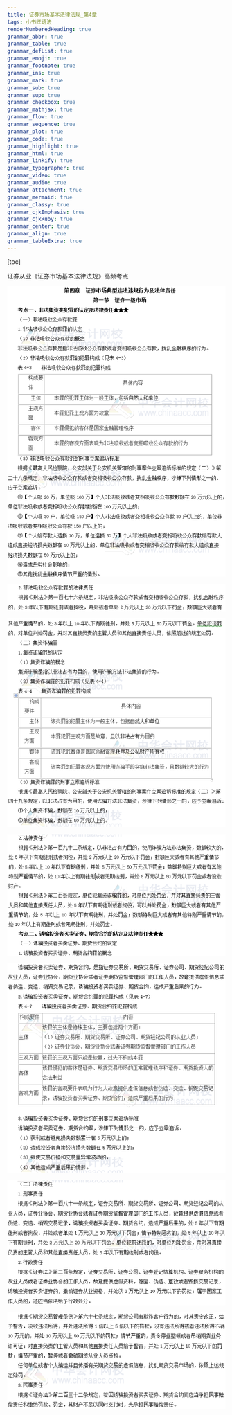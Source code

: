 ```yaml
---
title: 证券市场基本法律法规_第4章
tags: 小书匠语法
renderNumberedHeading: true
grammar_abbr: true
grammar_table: true
grammar_defList: true
grammar_emoji: true
grammar_footnote: true
grammar_ins: true
grammar_mark: true
grammar_sub: true
grammar_sup: true
grammar_checkbox: true
grammar_mathjax: true
grammar_flow: true
grammar_sequence: true
grammar_plot: true
grammar_code: true
grammar_highlight: true
grammar_html: true
grammar_linkify: true
grammar_typographer: true
grammar_video: true
grammar_audio: true
grammar_attachment: true
grammar_mermaid: true
grammar_classy: true
grammar_cjkEmphasis: true
grammar_cjkRuby: true
grammar_center: true
grammar_align: true
grammar_tableExtra: true
---
```


[toc]

证券从业《证券市场基本法律法规》高频考点

![](https://raw.githubusercontent.com/OliverRen/olili_blog_img/master/证券市场基本法律法规_第4章/2020913/1600001613595.png)

![](https://raw.githubusercontent.com/OliverRen/olili_blog_img/master/证券市场基本法律法规_第4章/2020913/1600001617316.png)

![](https://raw.githubusercontent.com/OliverRen/olili_blog_img/master/证券市场基本法律法规_第4章/2020913/1600001619688.png)

![](https://raw.githubusercontent.com/OliverRen/olili_blog_img/master/证券市场基本法律法规_第4章/2020913/1600001623280.png)

![](https://raw.githubusercontent.com/OliverRen/olili_blog_img/master/证券市场基本法律法规_第4章/2020913/1600001627227.png)

![](https://raw.githubusercontent.com/OliverRen/olili_blog_img/master/证券市场基本法律法规_第4章/2020913/1600001629369.png)

![](https://raw.githubusercontent.com/OliverRen/olili_blog_img/master/证券市场基本法律法规_第4章/2020913/1600001631720.png)

